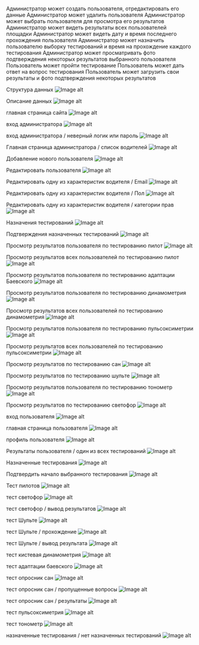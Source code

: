 Администратор может создать пользователя, отредактировать его данные
Администратор может удалить пользователя
Администратор может выбрать пользователя для просмотра его результатов
Администратор может видеть результаты всех пользователей площадки
Администратор может видеть дату и время последнего прохождения пользователя
Администратор может назначить пользователю выборку тестирований и время на прохождение каждого тестирования
Администратор может просматривать фото подтверждения некоторых результатов выбранного пользователя
Пользователь может пройти тестирование
Пользователь может дать ответ на вопрос тестирования
Пользователь может загрузить свои результаты и фото подтверждения некоторых результатов


Структура данных
![Image alt](https://github.com/serega854/ExpressTestDrivers/blob/main/картинки%20для%20гитхаба/1bd.PNG)

Описание данных
![Image alt](https://github.com/serega854/ExpressTestDrivers/blob/main/картинки%20для%20гитхаба/2bd.PNG)

главная страница сайта
![Image alt](https://github.com/serega854/ExpressTestDrivers/blob/main/картинки%20для%20гитхаба/3main.PNG)

вход администратора
![Image alt](https://github.com/serega854/ExpressTestDrivers/blob/main/картинки%20для%20гитхаба/4loginAdmin.PNG)

вход администратора / неверный логик или пароль 
![Image alt](https://github.com/serega854/ExpressTestDrivers/blob/main/картинки%20для%20гитхаба/5errorLoginAdmin.PNG)

Главная страница администратора / список водителей 
![Image alt](https://github.com/serega854/ExpressTestDrivers/blob/main/картинки%20для%20гитхаба/6indexAdmin.PNG)

Добавление нового пользователя
![Image alt](https://github.com/serega854/ExpressTestDrivers/blob/main/картинки%20для%20гитхаба/7regUser.PNG)

Редактировать пользователя
![Image alt](https://github.com/serega854/ExpressTestDrivers/blob/main/картинки%20для%20гитхаба/8updateUser.PNG)

Редактировать одну из характеристик водителя / Email
![Image alt](https://github.com/serega854/ExpressTestDrivers/blob/main/картинки%20для%20гитхаба/9updateEmail.PNG)

Редактировать одну из характеристик водителя / Пол
![Image alt](https://github.com/serega854/ExpressTestDrivers/blob/main/картинки%20для%20гитхаба/10updateGender.PNG)

Редактировать одну из характеристик водителя / категории прав
![Image alt](https://github.com/serega854/ExpressTestDrivers/blob/main/картинки%20для%20гитхаба/11updateCategoryPrav.PNG)

Назначения тестирований
![Image alt](https://github.com/serega854/ExpressTestDrivers/blob/main/картинки%20для%20гитхаба/12assignTests.PNG)

Подтверждения назначенных тестирований
![Image alt](https://github.com/serega854/ExpressTestDrivers/blob/main/картинки%20для%20гитхаба/13assignTestPodtverjdenie.PNG)

Просмотр результатов пользователя по тестированию пилот
![Image alt](https://github.com/serega854/ExpressTestDrivers/blob/main/картинки%20для%20гитхаба/14rezUserPilot.PNG)


Просмотр результатов всех пользователей по тестированию пилот
![Image alt](https://github.com/serega854/ExpressTestDrivers/blob/main/картинки%20для%20гитхаба/15rezUsersPilot.PNG)


Просмотр результатов пользователя по тестированию адаптации Баевского
![Image alt](https://github.com/serega854/ExpressTestDrivers/blob/main/картинки%20для%20гитхаба/15rezUserBaevsky.PNG)

Просмотр результатов пользователя по тестированию динамометрия
![Image alt](https://github.com/serega854/ExpressTestDrivers/blob/main/картинки%20для%20гитхаба/16rezUserDinamometria.PNG)

Просмотр результатов всех пользователей по тестированию динамометрия
![Image alt](https://github.com/serega854/ExpressTestDrivers/blob/main/картинки%20для%20гитхаба/17rezUsersDinamometria.PNG)

Просмотр результатов пользователя по тестированию пульсоксиметрии
![Image alt](https://github.com/serega854/ExpressTestDrivers/blob/main/картинки%20для%20гитхаба/18rezUserPuls.PNG)

Просмотр результатов всех пользователей по тестированию пульсоксиметрии
![Image alt](https://github.com/serega854/ExpressTestDrivers/blob/main/картинки%20для%20гитхаба/19rezUsersPuls.PNG)

Просмотр результатов по тестированию сан
![Image alt](https://github.com/serega854/ExpressTestDrivers/blob/main/картинки%20для%20гитхаба/20rezUserUsersSan.PNG)

Просмотр результатов по тестированию шульте
![Image alt](https://github.com/serega854/ExpressTestDrivers/blob/main/картинки%20для%20гитхаба/21rezUserUsersShulte.PNG)

Просмотр результатов пользователя по тестированию тонометр
![Image alt](https://github.com/serega854/ExpressTestDrivers/blob/main/картинки%20для%20гитхаба/22rezUserTonometr.PNG)

Просмотр результатов по тестированию светофор
![Image alt](https://github.com/serega854/ExpressTestDrivers/blob/main/картинки%20для%20гитхаба/23rezUsersLighting.PNG)

вход пользователя
![Image alt](https://github.com/serega854/ExpressTestDrivers/blob/main/картинки%20для%20гитхаба/24loginUser.PNG)

главная страница пользователя
![Image alt](https://github.com/serega854/ExpressTestDrivers/blob/main/картинки%20для%20гитхаба/25indexUser.PNG)

профиль пользователя
![Image alt](https://github.com/serega854/ExpressTestDrivers/blob/main/картинки%20для%20гитхаба/26ProfileUser.PNG)

Результаты пользователя / один из всех тестирований
![Image alt](https://github.com/serega854/ExpressTestDrivers/blob/main/картинки%20для%20гитхаба/27rezUser.PNG)

Назначенные тестирования 
![Image alt](https://github.com/serega854/ExpressTestDrivers/blob/main/картинки%20для%20гитхаба/28assignTestUser.PNG)

Подтвердить начало выбранного тестирования
![Image alt](https://github.com/serega854/ExpressTestDrivers/blob/main/картинки%20для%20гитхаба/29PodtverjdenieStartTest.PNG)

Тест пилотов
![Image alt](https://github.com/serega854/ExpressTestDrivers/blob/main/картинки%20для%20гитхаба/30TestPilot.PNG)

тест светофор 
![Image alt](https://github.com/serega854/ExpressTestDrivers/blob/main/картинки%20для%20гитхаба/31TestLighting.PNG)

тест светофор / вывод результатов
![Image alt](https://github.com/serega854/ExpressTestDrivers/blob/main/картинки%20для%20гитхаба/32TestLightingRez.PNG)

тест Шульте
![Image alt](https://github.com/serega854/ExpressTestDrivers/blob/main/картинки%20для%20гитхаба/33TestShulte.PNG)

тест Шульте / прохождение
![Image alt](https://github.com/serega854/ExpressTestDrivers/blob/main/картинки%20для%20гитхаба/34ShulteContinie.PNG)


тест Шульте / вывод результата
![Image alt](https://github.com/serega854/ExpressTestDrivers/blob/main/картинки%20для%20гитхаба/35ShulteRez.PNG)


тест кистевая динамометрия
![Image alt](https://github.com/serega854/ExpressTestDrivers/blob/main/картинки%20для%20гитхаба/35Dinamometria.PNG)


тест адаптации баевского 
![Image alt](https://github.com/serega854/ExpressTestDrivers/blob/main/картинки%20для%20гитхаба/36baevsky.PNG)


тест опросник сан
![Image alt](https://github.com/serega854/ExpressTestDrivers/blob/main/картинки%20для%20гитхаба/37san.PNG)


тест опросник сан / пропущенные вопросы
![Image alt](https://github.com/serega854/ExpressTestDrivers/blob/main/картинки%20для%20гитхаба/38sanPropusk.PNG)


тест опросник сан / результаты
![Image alt](https://github.com/serega854/ExpressTestDrivers/blob/main/картинки%20для%20гитхаба/39sanRez.PNG)

тест пульсоксиметрия
![Image alt](https://github.com/serega854/ExpressTestDrivers/blob/main/картинки%20для%20гитхаба/40Puls.PNG)

тест тонометр
![Image alt](https://github.com/serega854/ExpressTestDrivers/blob/main/картинки%20для%20гитхаба/41tonometr.PNG)

назначенные тестирования / нет назначенных тестирований
![Image alt](https://github.com/serega854/ExpressTestDrivers/blob/main/картинки%20для%20гитхаба/42nettestob.PNG)
